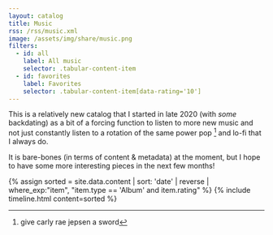 ```yaml
---
layout: catalog
title: Music
rss: /rss/music.xml
image: /assets/img/share/music.png
filters:
  - id: all
    label: All music
    selector: .tabular-content-item
  - id: favorites
    label: Favorites
    selector: .tabular-content-item[data-rating='10']
---
```


This is a relatively new catalog that I started in late 2020 (with _some_ backdating)
as a bit of a forcing function to listen to more new music and not just constantly listen
to a rotation of the same power pop [^1] and lo-fi that I always do.

It is bare-bones (in terms of content & metadata) at the moment, but I hope to have some more
interesting pieces in the next few months!

{% assign sorted = site.data.content | sort: 'date' | reverse | where_exp:"item", "item.type == 'Album' and item.rating" %}
{% include timeline.html content=sorted %}

[^1]: give carly rae jepsen a sword